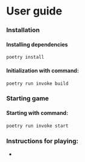 # User guide
### Installation
#### Installing dependencies
`poetry install`
#### Initialization with command:
`poetry run invoke build`
### Starting game
#### Starting with command:
`poetry run invoke start`
### Instructions for playing:
-
